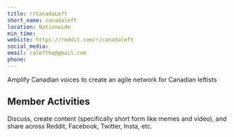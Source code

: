 ```yaml
---
title: r/CanadaLeft
short_name: canadaleft
location: Nationwide
min_time:
website: https://reddit.com/r/canadaleft
social_media:
email: calefthq@gmail.com
phone:
---
```


Amplify Canadian voices to create an agile network for Canadian leftists

## Member Activities

Discuss, create content (specifically short form like memes and video), and share across Reddit, Facebook, Twitter, Insta, etc.
